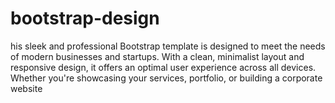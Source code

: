 # bootstrap-design
his sleek and professional Bootstrap template is designed to meet the needs of modern businesses and startups. With a clean, minimalist layout and responsive design, it offers an optimal user experience across all devices. Whether you're showcasing your services, portfolio, or building a corporate website
